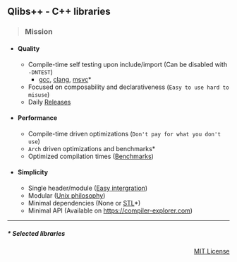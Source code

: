 ## Qlibs++ - C++ libraries

> ### Mission

- #### Quality

  - Compile-time self testing upon include/import (Can be disabled with `-DNTEST`)
    - [gcc](https://gcc.gnu.org), [clang](https://clang.llvm.org), [msvc](https://visualstudio.microsoft.com/vs/features/cplusplus)\*
  - Focused on composability and declarativeness (`Easy to use hard to misuse`)
  - Daily [Releases](https://github.com/qlibs/qlibs/releases)

- #### Performance

  - Compile-time driven optimizations (`Don't pay for what you don't use`)
  - `Arch` driven optimizations and benchmarks\*
  - Optimized compilation times ([Benchmarks](https://qlibs.github.io/mp/))

- #### Simplicity

  - Single header/module ([Easy intergration](https://github.com/qlibs/qlibs#faq))
  - Modular ([Unix philosophy](https://en.wikipedia.org/wiki/Unix_philosophy))
  - Minimal dependencies (None or [STL](https://en.wikipedia.org/wiki/Standard_Template_Library)*)
  - Minimal API (Available on https://compiler-explorer.com)

---

##### \* Selected libraries
<p align="right">
<a href="https://opensource.org/license/mit">MIT License</a>
</p>
